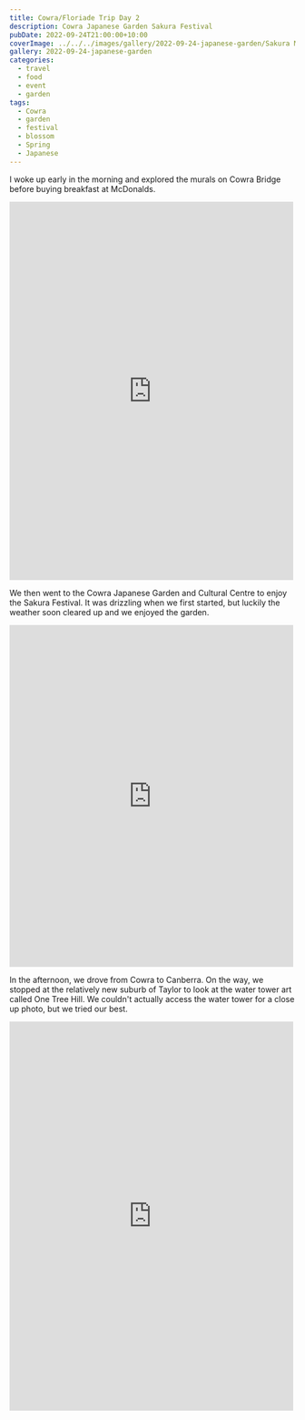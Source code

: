 ```yaml
---
title: Cowra/Floriade Trip Day 2
description: Cowra Japanese Garden Sakura Festival
pubDate: 2022-09-24T21:00:00+10:00
coverImage: ../../../images/gallery/2022-09-24-japanese-garden/Sakura Matsuri (71).jpeg
gallery: 2022-09-24-japanese-garden
categories:
  - travel
  - food
  - event
  - garden
tags:
  - Cowra
  - garden
  - festival
  - blossom
  - Spring
  - Japanese
---
```


I woke up early in the morning and explored the murals on Cowra Bridge before buying breakfast at McDonalds.

<iframe src="https://www.facebook.com/plugins/post.php?href=https%3A%2F%2Fwww.facebook.com%2Fchris1.tham%2Fposts%2Fpfbid02bNYpWzGGSpnwJdQnWpQpT6rk1idDHR7ia9T2aaEdv8vU27Wwuwm1eSxKsZLD758Xl&show_text=true&width=500" width="500" height="665" style="border:none;overflow:hidden" scrolling="no" frameborder="0" allowfullscreen="true" allow="autoplay; clipboard-write; encrypted-media; picture-in-picture; web-share"></iframe>

We then went to the Cowra Japanese Garden and Cultural Centre to enjoy the Sakura Festival. It was drizzling when we first started, but luckily the weather soon cleared up and we enjoyed the garden.

<iframe src="https://www.facebook.com/plugins/post.php?href=https%3A%2F%2Fwww.facebook.com%2Fchris1.tham%2Fposts%2Fpfbid0qvXVjfPrAAZBftWbnidS6J3rXoj6Nkg2gTzzdQbavifwpuNFPi55P3A4a4cBj5hpl&show_text=true&width=500" width="500" height="601" style="border:none;overflow:hidden" scrolling="no" frameborder="0" allowfullscreen="true" allow="autoplay; clipboard-write; encrypted-media; picture-in-picture; web-share"></iframe>

In the afternoon, we drove from Cowra to Canberra. On the way, we stopped at the
relatively new suburb of Taylor to look at the water tower art called One Tree Hill.
We couldn't actually access the water tower for a close up photo, but we tried our best.

<iframe src="https://www.facebook.com/plugins/post.php?href=https%3A%2F%2Fwww.facebook.com%2Fchris1.tham%2Fposts%2Fpfbid02V94gsPjMP4Hzp4NPck58EMx79wNXDbSZkEZW5hKcoHqvqFG85aC8pF5o6EMMzLFrl&show_text=true&width=500" width="500" height="684" style="border:none;overflow:hidden" scrolling="no" frameborder="0" allowfullscreen="true" allow="autoplay; clipboard-write; encrypted-media; picture-in-picture; web-share"></iframe>
